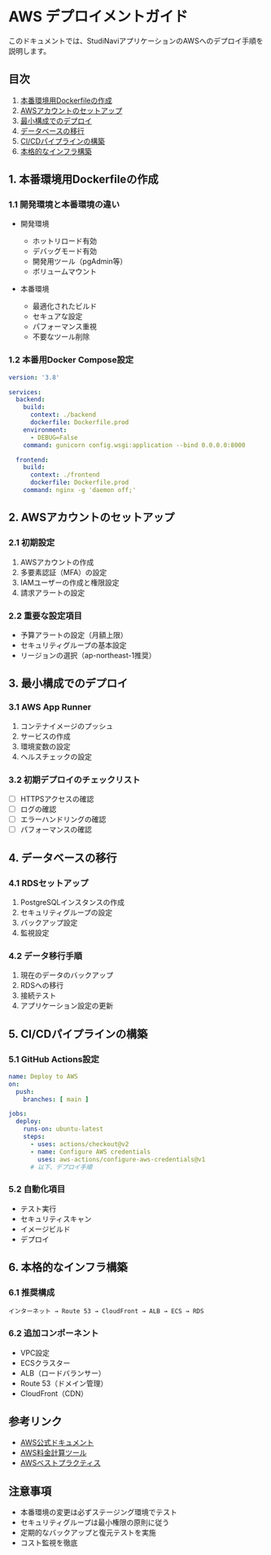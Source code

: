 # AWS デプロイメントガイド

このドキュメントでは、StudiNaviアプリケーションのAWSへのデプロイ手順を説明します。

## 目次
1. [本番環境用Dockerfileの作成](#1-本番環境用dockerfileの作成)
2. [AWSアカウントのセットアップ](#2-awsアカウントのセットアップ)
3. [最小構成でのデプロイ](#3-最小構成でのデプロイ)
4. [データベースの移行](#4-データベースの移行)
5. [CI/CDパイプラインの構築](#5-cicdパイプラインの構築)
6. [本格的なインフラ構築](#6-本格的なインフラ構築)

## 1. 本番環境用Dockerfileの作成

### 1.1 開発環境と本番環境の違い
- 開発環境
  - ホットリロード有効
  - デバッグモード有効
  - 開発用ツール（pgAdmin等）
  - ボリュームマウント

- 本番環境
  - 最適化されたビルド
  - セキュアな設定
  - パフォーマンス重視
  - 不要なツール削除

### 1.2 本番用Docker Compose設定
```yaml
version: '3.8'

services:
  backend:
    build:
      context: ./backend
      dockerfile: Dockerfile.prod
    environment:
      - DEBUG=False
    command: gunicorn config.wsgi:application --bind 0.0.0.0:8000

  frontend:
    build:
      context: ./frontend
      dockerfile: Dockerfile.prod
    command: nginx -g 'daemon off;'
```

## 2. AWSアカウントのセットアップ

### 2.1 初期設定
1. AWSアカウントの作成
2. 多要素認証（MFA）の設定
3. IAMユーザーの作成と権限設定
4. 請求アラートの設定

### 2.2 重要な設定項目
- 予算アラートの設定（月額上限）
- セキュリティグループの基本設定
- リージョンの選択（ap-northeast-1推奨）

## 3. 最小構成でのデプロイ

### 3.1 AWS App Runner
1. コンテナイメージのプッシュ
2. サービスの作成
3. 環境変数の設定
4. ヘルスチェックの設定

### 3.2 初期デプロイのチェックリスト
- [ ] HTTPSアクセスの確認
- [ ] ログの確認
- [ ] エラーハンドリングの確認
- [ ] パフォーマンスの確認

## 4. データベースの移行

### 4.1 RDSセットアップ
1. PostgreSQLインスタンスの作成
2. セキュリティグループの設定
3. バックアップ設定
4. 監視設定

### 4.2 データ移行手順
1. 現在のデータのバックアップ
2. RDSへの移行
3. 接続テスト
4. アプリケーション設定の更新

## 5. CI/CDパイプラインの構築

### 5.1 GitHub Actions設定
```yaml
name: Deploy to AWS
on:
  push:
    branches: [ main ]

jobs:
  deploy:
    runs-on: ubuntu-latest
    steps:
      - uses: actions/checkout@v2
      - name: Configure AWS credentials
        uses: aws-actions/configure-aws-credentials@v1
      # 以下、デプロイ手順
```

### 5.2 自動化項目
- テスト実行
- セキュリティスキャン
- イメージビルド
- デプロイ

## 6. 本格的なインフラ構築

### 6.1 推奨構成
```
インターネット → Route 53 → CloudFront → ALB → ECS → RDS
```

### 6.2 追加コンポーネント
- VPC設定
- ECSクラスター
- ALB（ロードバランサー）
- Route 53（ドメイン管理）
- CloudFront（CDN）

## 参考リンク
- [AWS公式ドキュメント](https://docs.aws.amazon.com/ja_jp/)
- [AWS料金計算ツール](https://calculator.aws/)
- [AWSベストプラクティス](https://aws.amazon.com/jp/architecture/well-architected/)

## 注意事項
- 本番環境の変更は必ずステージング環境でテスト
- セキュリティグループは最小権限の原則に従う
- 定期的なバックアップと復元テストを実施
- コスト監視を徹底
